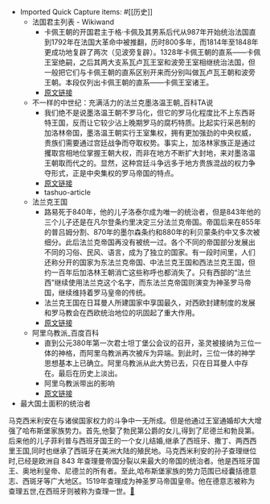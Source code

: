 - Imported Quick Capture items: #[[历史]]
    - 法国君主列表 - Wikiwand
        - 卡佩王朝的开国君主于格·卡佩及其男系后代从987年开始统治法国直到1792年在法国大革命中被推翻，历时800多年，而1814年至1848年更成功地复辟了两次（见波旁复辟）。1328年卡佩王朝的直系——卡佩王室绝嗣，之后其两大支系瓦卢瓦王室和波旁王室相继统治法国，但一般把它们与卡佩王朝的直系区别开来而分别叫做瓦卢瓦王朝和波旁王朝。本段仅列出卡佩王朝的直系——卡佩王室诸王。
        - [原文链接](https://www.wikiwand.com/zh/%E6%B3%95%E5%9B%BD%E5%90%9B%E4%B8%BB%E5%88%97%E8%A1%A8)
    - 不一样的中世纪：充满活力的法兰克墨洛温王朝_百科TA说
        - 我们绝不是说墨洛温王朝不罗马化，但它的罗马化程度比不上东西哥特王国，反而让它较少沾上晚期罗马的腐朽特质。比起实行采邑制的加洛林帝国，墨洛温王朝实行王室集权，拥有更加强劲的中央权威，贵族们需要通过宫廷战争而夺取权势。事实上，加洛林家族正是通过攫取宫相地位掌握王朝大权，而非在地方不断扩大封地，来对墨洛温王朝取而代之的。显然，这种宫廷斗争远多于地方贵族混战的权力争夺形式，正是中央集权的罗马帝国的特点。
        - [原文链接](https://baike.baidu.com/tashuo/browse/content?id=427d0d5ad995d1c9065bcc64&lemmaId=1176021&fromLemmaModule=pcBottom&lemmaTitle=%E6%B3%95%E5%85%B0%E5%85%8B%E7%8E%8B%E5%9B%BD&fromModule=lemma_bottom-)
        - tashuo-article
    - 法兰克王国
        - 路易死于840年，他的儿子洛泰尔成为唯一的统治者，但是843年他的三个儿子还是在凡尔登条约里决定三分法兰克帝国。帝国后来在855年的普吕姆分割、870年的墨尔森条约和880年的利贝蒙条约中又多次被细分。此后法兰克帝国再没有被统一过。各个不同的帝国部分发展出不同的习俗、民风、语言，成为了独立的国家。有一段时间里，人们还称分开的国家为东法兰克帝国、中法兰克王国和西法兰克王国，但约一百年后加洛林王朝消亡这些称呼也都消失了。只有西部的“法兰西”继续使用法兰克这个名字，而东法兰克帝国则演变为神圣罗马帝国，继续维持着罗马皇帝的传统。
        - 法兰克王国在日耳曼人所建国家中享国最久，对西欧封建制度的发展和罗马教会在西欧统治地位的巩固起了重大作用。
        - [原文链接](https://baike.baidu.com/item/%E6%B3%95%E5%85%B0%E5%85%8B%E7%8E%8B%E5%9B%BD/1176021?fromModule=lemma_inlink)
    - 阿里乌教派_百度百科
        - 直到公元380年第一次君士坦丁堡公会议的召开，圣灵被接纳为三位一体的神格，而阿里乌教派再次被斥为异端。到此时，三位一体的神学思想基本上已确立。阿里乌教派从此大势已去，只在日耳曼人中存在。最后在历史上淡出。
        - 阿里乌教派带出的影响
        - [原文链接](https://baike.baidu.com/item/%E9%98%BF%E9%87%8C%E4%B9%8C%E6%95%99%E6%B4%BE/7171867?fromModule=lemma_inlink)
- 最大国土面积的统治者

马克西米利安在与诸侯国家权力的斗争中一无所成。但是他通过王室通婚却大大增强了哈布斯堡家族势力。首先,他娶了勃民第公爵的女儿,得到了尼德兰和勃艮第。后来他的儿子菲利普与西班牙国王的一个女儿结婚,继承了西班牙、撒丁、两西西里王国,同时也继承了西斑牙在美洲大陆的殖民地。马克西米利安的孙子查理继位时,已经是欧洲自 843 年查理曼帝国分裂以来最大的帝国的统治者。他是西班牙国王、奥地利皇帝、尼德兰的所有者。至此,哈布斯堡家族的势力范围已经囊括德意志、西斑牙等广大地区。1519年查理成为神圣罗马帝国皇帝。他在德意志被称为查理五世,在西班牙则被称为查理一世。[🍎](marginnote3app://note/BF64FD8B-C899-4BEF-8562-0299B3FC4E3C)
